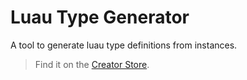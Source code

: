 # Luau Type Generator

A tool to generate luau type definitions from instances.

> Find it on the [Creator Store](https://create.roblox.com/store/asset/94726751512836/TypeGen-Generate-Luau-types-for-Instances).

